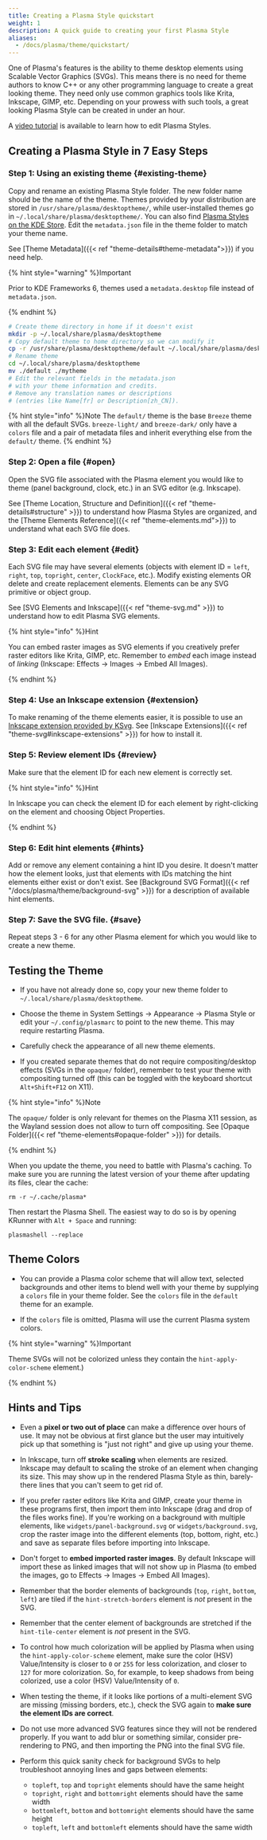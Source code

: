 ```yaml
---
title: Creating a Plasma Style quickstart
weight: 1
description: A quick guide to creating your first Plasma Style
aliases:
  - /docs/plasma/theme/quickstart/
---
```


One of Plasma's features is the ability to theme desktop elements using Scalable
Vector Graphics (SVGs). This means there is no need for theme authors to know
C++ or any other programming language to create a great looking theme. They
need only use common graphics tools like Krita,
Inkscape, GIMP, etc. Depending on your prowess with such tools, a great
looking Plasma Style can be created in under an hour.

A [video tutorial](https://www.youtube.com/playlist?list=PLX3_anRd8Mp7ibLDlSEJHNzSBaTslFp-x) is available to learn how to edit Plasma Styles.

## Creating a Plasma Style in 7 Easy Steps

### Step 1: Using an existing theme {#existing-theme}

Copy and rename an existing Plasma Style folder. The new folder name should
be the name of the theme. Themes provided by your distribution are stored in `/usr/share/plasma/desktoptheme/`,
while user-installed themes go in `~/.local/share/plasma/desktoptheme/`.
You can also find [Plasma Styles on the KDE Store](https://store.kde.org/browse/cat/104/order/latest/). Edit the `metadata.json` file
in the theme folder to match your theme name.

See [Theme Metadata]({{< ref "theme-details#theme-metadata">}}) if you need help.

{% hint style="warning" %}Important

Prior to KDE Frameworks 6, themes used a `metadata.desktop` file instead of `metadata.json`.

{% endhint %}

```bash
# Create theme directory in home if it doesn't exist
mkdir -p ~/.local/share/plasma/desktoptheme
# Copy default theme to home directory so we can modify it
cp -r /usr/share/plasma/desktoptheme/default ~/.local/share/plasma/desktoptheme/
# Rename theme
cd ~/.local/share/plasma/desktoptheme
mv ./default ./mytheme
# Edit the relevant fields in the metadata.json
# with your theme information and credits.
# Remove any translation names or descriptions
# (entries like Name[fr] or Description[zh_CN]).
```

{% hint style="info" %}Note
The `default/` theme is the base `Breeze` theme with all the default SVGs. `breeze-light/` and `breeze-dark/` only have a `colors` file and a pair of metadata files and inherit everything else from the `default/` theme.
{% endhint %}

### Step 2: Open a file {#open}

Open the SVG file associated with the Plasma element you would like to theme
(panel background, clock, etc.) in an SVG editor (e.g. Inkscape).

See [Theme Location, Structure and Definition]({{< ref "theme-details#structure" >}}) to understand how Plasma Styles are organized, and the [Theme Elements Reference]({{< ref "theme-elements.md">}}) to understand what each SVG file does.

### Step 3: Edit each element {#edit}

Each SVG file may have several elements (objects with element ID = `left`,
`right`, `top`, `topright`, `center`, `ClockFace`, etc.). Modify existing elements OR delete
and create replacement elements. Elements can be any SVG primitive or object group.

See [SVG Elements and Inkscape]({{< ref "theme-svg.md" >}}) to understand how to edit Plasma SVG elements.

{% hint style="info" %}Hint

You can embed raster images as SVG elements if you creatively prefer raster editors
like Krita, GIMP, etc. Remember to _embed_ each image instead of _linking_ (Inkscape:
Effects -> Images -> Embed All Images).

{% endhint %}

### Step 4: Use an Inkscape extension {#extension}

To make renaming of the theme elements easier, it is possible to use an [Inkscape
extension provided by
KSvg](https://invent.kde.org/frameworks/ksvg/-/tree/master/src/tools/inkscape%20extensions). See [Inkscape Extensions]({{< ref "theme-svg#inkscape-extensions" >}}) for how to install it.

### Step 5: Review element IDs {#review}

Make sure that the element ID for each new element is correctly set.

{% hint style="info" %}Hint

In Inkscape you can check the element ID for each element by right-clicking on the
element and choosing Object Properties.

{% endhint %}

### Step 6: Edit hint elements {#hints}

Add or remove any element containing a hint ID you desire. It doesn't matter how the element looks,
just that elements with IDs matching the hint elements either exist or
don't exist. See [Background SVG Format]({{< ref "/docs/plasma/theme/background-svg" >}}) for a
description of available hint elements.

### Step 7: Save the SVG file. {#save}

Repeat steps 3 - 6 for any other Plasma element for which you would like to
create a new theme.

## Testing the Theme

* If you have not already done so, copy your new theme folder to `~/.local/share/plasma/desktoptheme`.

* Choose the theme in System Settings -> Appearance -> Plasma Style or edit your `~/.config/plasmarc` to point to the new theme. This may require restarting Plasma.

* Carefully check the appearance of all new theme elements.

* If you created separate themes that do not require compositing/desktop effects (SVGs in the `opaque/` folder), remember
to test your theme with compositing turned off (this can be toggled with the keyboard shortcut `Alt+Shift+F12` on X11).

{% hint style="info" %}Note

The `opaque/` folder is only relevant for themes on the Plasma X11 session, as the Wayland session does not allow to turn off compositing. See [Opaque Folder]({{< ref "theme-elements#opaque-folder" >}}) for details.

{% endhint %}

When you update the theme, you need to battle with Plasma's caching. To make sure
you are running the latest version of your theme after updating its files, clear the cache:

```
rm -r ~/.cache/plasma*
```

Then restart the Plasma Shell. The easiest way to do so is by opening KRunner with `Alt + Space` and running:

```
plasmashell --replace
```

## Theme Colors

* You can provide a Plasma color scheme that will allow text, selected backgrounds and
other items to blend well with your theme by supplying a `colors` file in your theme folder.
See the `colors` file in the `default` theme for an example.

* If the `colors` file is omitted, Plasma will use the current Plasma system colors.

{% hint style="warning" %}Important

Theme SVGs will not be colorized unless they contain the `hint-apply-color-scheme` element.)

{% endhint %}

## Hints and Tips

* Even a **pixel or two out of place** can make a difference over hours of use. It may not
be obvious at first glance but the user may intuitively pick up that something is "just
not right" and give up using your theme.

* In Inkscape, turn off **stroke scaling** when elements are resized. Inkscape may default
to scaling the stroke of an element when changing its size. This may show up in the rendered
Plasma Style as thin, barely-there lines that you can't seem to get rid of.

* If you prefer raster editors like Krita and GIMP, create your theme in these
programs first, then import them into Inkscape (drag and drop of the files works fine). If
you're working on a background with multiple elements, like `widgets/panel-background.svg` or `widgets/background.svg`, crop the raster image into the different elements (top, bottom, right,
etc.) and save as separate files before importing into Inkscape.

* Don't forget to **embed imported raster images**. By default Inkscape will import these
as linked images that will not show up in Plasma (to embed the images, go to Effects ->
Images -> Embed All Images).

* Remember that the border elements of backgrounds (`top`, `right`, `bottom`, `left`) are tiled if the
`hint-stretch-borders` element is *not* present in the SVG.

* Remember that the center element of backgrounds are stretched if the `hint-tile-center`
element is *not* present in the SVG.

* To control how much colorization will be applied by Plasma when using the
`hint-apply-color-scheme` element, make sure the color (HSV) Value/Intensity is closer to `0`
or `255` for less colorization, and closer to `127` for more colorization. So, for example, to
keep shadows from being colorized, use a color (HSV) Value/Intensity of `0`.

* When testing the theme, if it looks like portions of a multi-element SVG are missing
(missing borders, etc.), check the SVG again to **make sure the element IDs are correct**.

* Do not use more advanced SVG features since they will not be rendered properly. If you
want to add blur or something similar, consider pre-rendering to PNG, and then importing the
PNG into the final SVG file.

* Perform this quick sanity check for background SVGs to help troubleshoot annoying lines
and gaps between elements:

  * `topleft`, `top` and `topright` elements should have the same height
  * `topright`, `right` and `bottomright` elements should have the same width
  * `bottomleft`, `bottom` and `bottomright` elements should have the same height
  * `topleft`, `left` and `bottomleft` elements should have the same width
